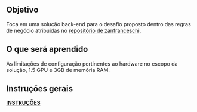 ## Objetivo

Foca em uma solução back-end para o desafio proposto dentro das regras de negócio atribuidas no <a href="https://github.com/zanfranceschi/rinha-de-backend-2023-q3"><u>repositório de zanfranceschi</u></a>.

## O que será aprendido

As limitações de configuração pertinentes ao hardware no escopo da solução, 1.5 GPU e 3GB de memória RAM.

## Instruções gerais
<a href="https://github.com/zanfranceschi/rinha-de-backend-2023-q3/blob/main/INSTRUCOES.md"><b><u>INSTRUÇÕES</u></b></a>
